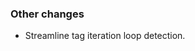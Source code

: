 <!-- Delete the sections that don't apply -->

### Other changes

- Streamline tag iteration loop detection.
